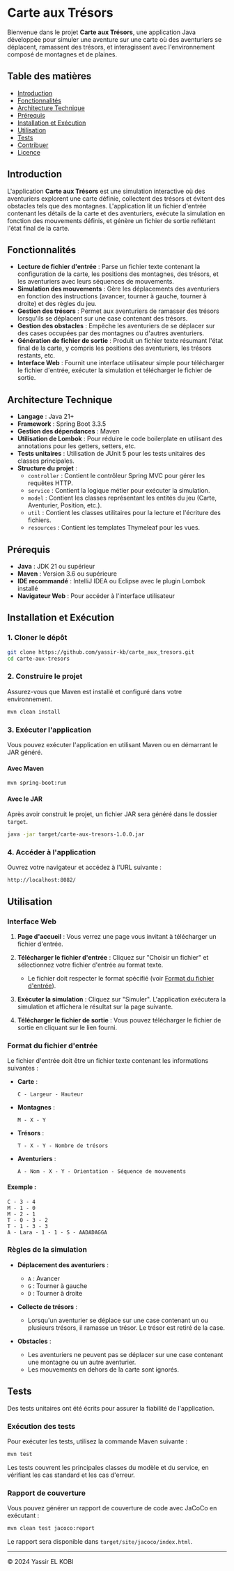 # Carte aux Trésors

Bienvenue dans le projet **Carte aux Trésors**, une application Java développée pour simuler une aventure sur une carte où des aventuriers se déplacent, ramassent des trésors, et interagissent avec l'environnement composé de montagnes et de plaines.

## Table des matières

- [Introduction](#introduction)
- [Fonctionnalités](#fonctionnalités)
- [Architecture Technique](#architecture-technique)
- [Prérequis](#prérequis)
- [Installation et Exécution](#installation-et-exécution)
- [Utilisation](#utilisation)
- [Tests](#tests)
- [Contribuer](#contribuer)
- [Licence](#licence)

## Introduction

L'application **Carte aux Trésors** est une simulation interactive où des aventuriers explorent une carte définie, collectent des trésors et évitent des obstacles tels que des montagnes. L'application lit un fichier d'entrée contenant les détails de la carte et des aventuriers, exécute la simulation en fonction des mouvements définis, et génère un fichier de sortie reflétant l'état final de la carte.

## Fonctionnalités

- **Lecture de fichier d'entrée** : Parse un fichier texte contenant la configuration de la carte, les positions des montagnes, des trésors, et les aventuriers avec leurs séquences de mouvements.
- **Simulation des mouvements** : Gère les déplacements des aventuriers en fonction des instructions (avancer, tourner à gauche, tourner à droite) et des règles du jeu.
- **Gestion des trésors** : Permet aux aventuriers de ramasser des trésors lorsqu'ils se déplacent sur une case contenant des trésors.
- **Gestion des obstacles** : Empêche les aventuriers de se déplacer sur des cases occupées par des montagnes ou d'autres aventuriers.
- **Génération de fichier de sortie** : Produit un fichier texte résumant l'état final de la carte, y compris les positions des aventuriers, les trésors restants, etc.
- **Interface Web** : Fournit une interface utilisateur simple pour télécharger le fichier d'entrée, exécuter la simulation et télécharger le fichier de sortie.

## Architecture Technique

- **Langage** : Java 21+
- **Framework** : Spring Boot 3.3.5
- **Gestion des dépendances** : Maven
- **Utilisation de Lombok** : Pour réduire le code boilerplate en utilisant des annotations pour les getters, setters, etc.
- **Tests unitaires** : Utilisation de JUnit 5 pour les tests unitaires des classes principales.
- **Structure du projet** :
    - `controller` : Contient le contrôleur Spring MVC pour gérer les requêtes HTTP.
    - `service` : Contient la logique métier pour exécuter la simulation.
    - `model` : Contient les classes représentant les entités du jeu (Carte, Aventurier, Position, etc.).
    - `util` : Contient les classes utilitaires pour la lecture et l'écriture des fichiers.
    - `resources` : Contient les templates Thymeleaf pour les vues.

## Prérequis

- **Java** : JDK 21 ou supérieur
- **Maven** : Version 3.6 ou supérieure
- **IDE recommandé** : IntelliJ IDEA ou Eclipse avec le plugin Lombok installé
- **Navigateur Web** : Pour accéder à l'interface utilisateur

## Installation et Exécution

### 1. Cloner le dépôt

```bash
git clone https://github.com/yassir-kb/carte_aux_tresors.git
cd carte-aux-tresors
```

### 2. Construire le projet

Assurez-vous que Maven est installé et configuré dans votre environnement.

```bash
mvn clean install
```

### 3. Exécuter l'application

Vous pouvez exécuter l'application en utilisant Maven ou en démarrant le JAR généré.

#### Avec Maven

```bash
mvn spring-boot:run
```

#### Avec le JAR

Après avoir construit le projet, un fichier JAR sera généré dans le dossier `target`.

```bash
java -jar target/carte-aux-tresors-1.0.0.jar
```

### 4. Accéder à l'application

Ouvrez votre navigateur et accédez à l'URL suivante :

```
http://localhost:8082/
```

## Utilisation

### Interface Web

1. **Page d'accueil** : Vous verrez une page vous invitant à télécharger un fichier d'entrée.

2. **Télécharger le fichier d'entrée** : Cliquez sur "Choisir un fichier" et sélectionnez votre fichier d'entrée au format texte.

    - Le fichier doit respecter le format spécifié (voir [Format du fichier d'entrée](#format-du-fichier-dentrée)).

3. **Exécuter la simulation** : Cliquez sur "Simuler". L'application exécutera la simulation et affichera le résultat sur la page suivante.

4. **Télécharger le fichier de sortie** : Vous pouvez télécharger le fichier de sortie en cliquant sur le lien fourni.

### Format du fichier d'entrée

Le fichier d'entrée doit être un fichier texte contenant les informations suivantes :

- **Carte** :

  ```
  C - Largeur - Hauteur
  ```

- **Montagnes** :

  ```
  M - X - Y
  ```

- **Trésors** :

  ```
  T - X - Y - Nombre de trésors
  ```

- **Aventuriers** :

  ```
  A - Nom - X - Y - Orientation - Séquence de mouvements
  ```

#### Exemple :

```
C - 3 - 4
M - 1 - 0
M - 2 - 1
T - 0 - 3 - 2
T - 1 - 3 - 3
A - Lara - 1 - 1 - S - AADADAGGA
```

### Règles de la simulation

- **Déplacement des aventuriers** :

    - `A` : Avancer
    - `G` : Tourner à gauche
    - `D` : Tourner à droite

- **Collecte de trésors** :

    - Lorsqu'un aventurier se déplace sur une case contenant un ou plusieurs trésors, il ramasse un trésor. Le trésor est retiré de la case.

- **Obstacles** :

    - Les aventuriers ne peuvent pas se déplacer sur une case contenant une montagne ou un autre aventurier.
    - Les mouvements en dehors de la carte sont ignorés.

## Tests

Des tests unitaires ont été écrits pour assurer la fiabilité de l'application.

### Exécution des tests

Pour exécuter les tests, utilisez la commande Maven suivante :

```bash
mvn test
```

Les tests couvrent les principales classes du modèle et du service, en vérifiant les cas standard et les cas d'erreur.

### Rapport de couverture

Vous pouvez générer un rapport de couverture de code avec JaCoCo en exécutant :

```bash
mvn clean test jacoco:report
```

Le rapport sera disponible dans `target/site/jacoco/index.html`.

---

© 2024 Yassir EL KOBI